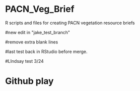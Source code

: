 # PACN_Veg_Brief
R scripts and files for creating PACN vegetation resource briefs



#new edit in "jake_test_branch"

#remove extra blank lines

#last test back in RStudio before merge.

#LIndsay test 3/24

# Github play